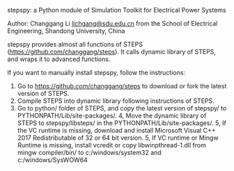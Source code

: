 stepspy: a Python module of Simulation Toolkit for Electrical Power Systems

Author: Changgang Li <lichgang@sdu.edu.cn> from the School of Electrical Engineering, Shandong University, China

stepspy provides almost all functions of STEPS (https://github.com/changgang/steps). It calls dynamic library of STEPS, and wraps it to advanced functions.

If you want to manually install stepspy, follow the instructions:
1. Go to https://github.com/changgang/steps to download or fork the latest version of STEPS.
2. Compile STEPS into dynamic library following instructions of STEPS.
3. Go to python/ folder of STEPS, and copy the latest version of stepspy/ to PYTHONPATH/Lib/site-packages/.
4, Move the dynamic library of STEPS to stepspy/libsteps/ in the PYTHONPATH/Lib/site-packages/.
5, If the VC runtime is missing, download and install Microsoft Visual C++ 2017 Redistributable of 32 or 64 bit version.
5, If VC runtime or Mingw Runtime is missing, install vcredit or copy libwinpthread-1.dll from mingw compiler/bin/ to c:/windows/system32 and c:/windows/SysWOW64
